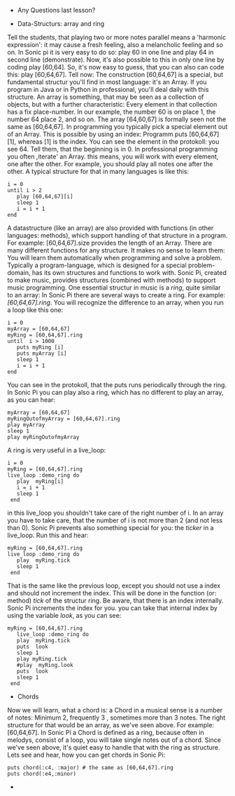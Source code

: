 * Any Questions last lesson?

* Data-Structurs: array and ring 

Tell the students, that playing two or more notes  parallel means a 'harmonic expression': it may cause a fresh feeling,
also a melancholic feeling and so on. In Sonic pi it is very easy to do so: play 60 in one line and play 64 in second line (demonstrate).
Now, it's also possible to this in only one line by coding play [60,64]. So, it's now easy to guess, that you can also can code this:
play [60,64,67]. Tell now: The construction [60,64,67] is a special, but fundamental structur you'll find in most language:  it's an Array.
If you program in Java or in Python in professional, you'll deal daily with this structure. An array is something, that may be seen as a 
collection of objects, but with a further characteristic: Every element in that collection has a fix place-number. In our example, the 
number 60 is on place 1, the number 64 place 2, and so on. The array [64,60,67] is formally seen not the same as [60,64,67]. In programming
you typically pick a special element out of an Array. This is possible by using an index: Programm puts [60,64,67][1], whereas [1] is
the index. You can see the element in the protokoll: you see 64. Tell them, that the beginning is in 0.
In professional programming you often ,iterate' an Array. this means, you will work with every element, one after the other. For example,
you should play all notes one after the other. A typical structure for that in many languages is like this:


```
i = 0
until i > 2
   play [60,64,67][i]
   sleep 1
   i = i + 1
end
```
A  datastructure (like an array) are also provided with functions (in other languages: methods), which support  handling of that structure in a program. For example: [60,64,67].size provides the length of an Array. There are many different functions for any structure. It makes no sense to learn them: You will learn them automatically when programming and solve a problem. 
Typically a program-language, which is designed for a special problem-domain, has its own structures and functions to work with. Sonic Pi, created to make music, provides structures (combined with methods)  to support music programming. One essential structur in music is a *ring*, quite similar to an array: In Sonic Pi there are several ways to create a ring. For example: *[60,64,67].ring*. You will recognize the difference to an array, when you run a loop like this one:

```
i = 0
myArray = [60,64,67]
myRing = [60,64,67].ring
until  i > 1000
   puts myRing [i]
   puts myArray [i]
   sleep 1
   i = i + 1
end
```
You can see in the protokoll, that the puts runs periodically through the ring. In Sonic Pi you can play also a ring, which has no different to play an array, as you can hear:
```
myArray = [60,64,67]
myRingOutofmyArray = [60,64,67].ring
play myArray
sleep 1
play myRingOutofmyArray
```

A ring is very useful in a live_loop:
```
i = 0
myRing = [60,64,67].ring
live_loop :demo_ring do
   play  myRing[i]
   i = i + 1
   sleep 1
 end
```
in this live_loop you shouldn't take care of the right number of i. In an array you have to take care, that the number of i is not more than 2 (and not less than 0). Sonic Pi prevents also something special for you: the *ticker* in a live_loop. Run this and hear:

```
myRing = [60,64,67].ring
live_loop :demo_ring do
   play  myRing.tick
   sleep 1
 end
```
That is the same like the previous loop, except you should not use a index and should not increment the index. This will be done in the function (or: method) *tick* of the structur ring. Be aware, that there is an index internally. Sonic Pi increments the index for you. you can take that internal index by using the variable *look*, as you can see:
```
myRing = [60,64,67].ring
   live_loop :demo_ring do
   play  myRing.tick
   puts  look
   sleep 1
   play myRing.tick
   #play  myRing.look
   puts  look
   sleep 1
 end

```
*  Chords

Now we will learn, what a chord is: a Chord in a musical sense is a number of notes: Minimum 2, frequently 3 , sometimes more than 3 notes. The right structure for that would be an array, as we've seen above. For example: [60,64,67]. In Sonic Pi a Chord is defined as a ring, because often in melodys, consist of a loop, you will take single notes out of a chord. Since we've seen above, it's quiet easy to handle that with the ring as structure. Lets see and hear, how you can get chords in Sonic Pi:

```
puts chord(:c4, :major) # the same as [60,64,67].ring
puts chord(:e4,:minor)
```




+
